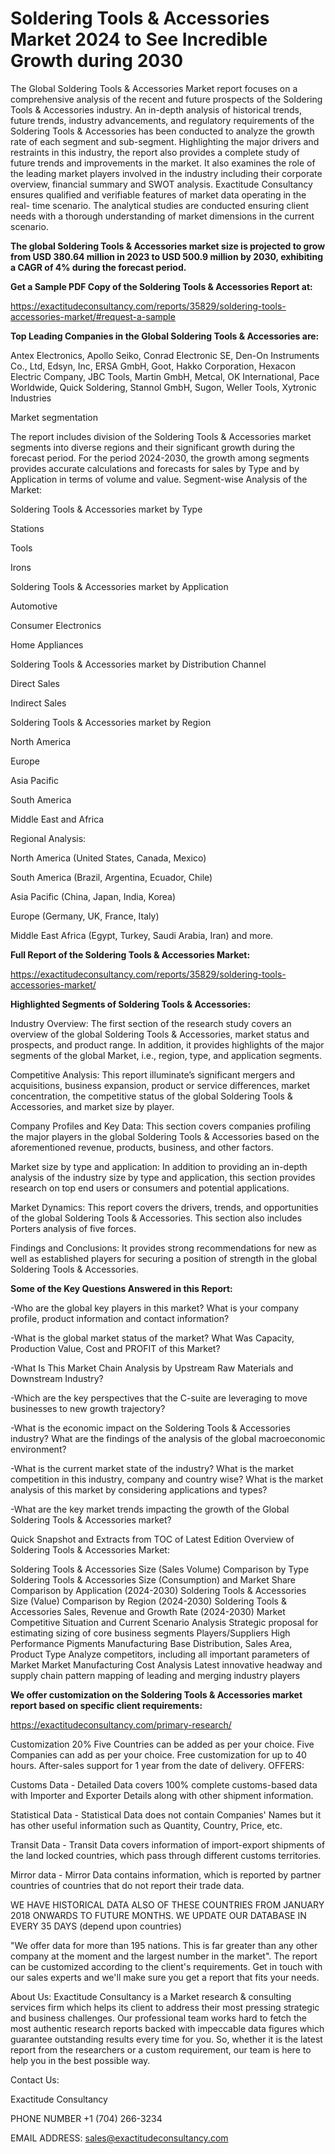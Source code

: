 # Soldering Tools & Accessories Market 2024 to See Incredible Growth during 2030

The Global Soldering Tools & Accessories Market report focuses on a comprehensive analysis of the recent and future prospects of the Soldering Tools & Accessories industry. An in-depth analysis of historical trends, future trends, industry advancements, and regulatory requirements of the Soldering Tools & Accessories has been conducted to analyze the growth rate of each segment and sub-segment. Highlighting the major drivers and restraints in this industry, the report also provides a complete study of future trends and improvements in the market. It also examines the role of the leading market players involved in the industry including their corporate overview, financial summary and SWOT analysis. Exactitude Consultancy ensures qualified and verifiable features of market data operating in the real- time scenario. The analytical studies are conducted ensuring client needs with a thorough understanding of market dimensions in the current scenario.

**The global Soldering Tools & Accessories market size is projected to grow from USD 380.64 million in 2023 to USD 500.9 million by 2030, exhibiting a CAGR of 4% during the forecast period.**

**Get a Sample PDF Copy of the Soldering Tools & Accessories Report at:**

https://exactitudeconsultancy.com/reports/35829/soldering-tools-accessories-market/#request-a-sample

**Top Leading Companies in the Global Soldering Tools & Accessories are:**

Antex Electronics, Apollo Seiko, Conrad Electronic SE, Den-On Instruments Co., Ltd, Edsyn, Inc, ERSA GmbH, Goot, Hakko Corporation, Hexacon Electric Company, JBC Tools, Martin GmbH, Metcal, OK International, Pace Worldwide, Quick Soldering, Stannol GmbH, Sugon, Weller Tools, Xytronic Industries

Market segmentation

The report includes division of the Soldering Tools & Accessories market segments into diverse regions and their significant growth during the forecast period. For the period 2024-2030, the growth among segments provides accurate calculations and forecasts for sales by Type and by Application in terms of volume and value. Segment-wise Analysis of the Market:

Soldering Tools & Accessories market by Type

Stations

Tools

Irons

Soldering Tools & Accessories market by Application

Automotive

Consumer Electronics

Home Appliances

Soldering Tools & Accessories market by Distribution Channel

Direct Sales

Indirect Sales

Soldering Tools & Accessories market by Region

North America

Europe

Asia Pacific

South America

Middle East and Africa

Regional Analysis:

North America (United States, Canada, Mexico)

South America (Brazil, Argentina, Ecuador, Chile)

Asia Pacific (China, Japan, India, Korea)

Europe (Germany, UK, France, Italy)

Middle East Africa (Egypt, Turkey, Saudi Arabia, Iran) and more.

**Full Report of the Soldering Tools & Accessories Market:**

https://exactitudeconsultancy.com/reports/35829/soldering-tools-accessories-market/

**Highlighted Segments of Soldering Tools & Accessories:**

Industry Overview: The first section of the research study covers an overview of the global Soldering Tools & Accessories, market status and prospects, and product range. In addition, it provides highlights of the major segments of the global Market, i.e., region, type, and application segments.

Competitive Analysis: This report illuminate’s significant mergers and acquisitions, business expansion, product or service differences, market concentration, the competitive status of the global Soldering Tools & Accessories, and market size by player.

Company Profiles and Key Data: This section covers companies profiling the major players in the global Soldering Tools & Accessories based on the aforementioned revenue, products, business, and other factors.

Market size by type and application: In addition to providing an in-depth analysis of the industry size by type and application, this section provides research on top end users or consumers and potential applications.

Market Dynamics: This report covers the drivers, trends, and opportunities of the global Soldering Tools & Accessories. This section also includes Porters analysis of five forces.

Findings and Conclusions: It provides strong recommendations for new as well as established players for securing a position of strength in the global Soldering Tools & Accessories.

**Some of the Key Questions Answered in this Report:**

-Who are the global key players in this market? What is your company profile, product information and contact information?

-What is the global market status of the market? What Was Capacity, Production Value, Cost and PROFIT of this Market?

-What Is This Market Chain Analysis by Upstream Raw Materials and Downstream Industry?

-Which are the key perspectives that the C-suite are leveraging to move businesses to new growth trajectory?

-What is the economic impact on the Soldering Tools & Accessories industry? What are the findings of the analysis of the global macroeconomic environment?

-What is the current market state of the industry? What is the market competition in this industry, company and country wise? What is the market analysis of this market by considering applications and types?

-What are the key market trends impacting the growth of the Global Soldering Tools & Accessories market?

Quick Snapshot and Extracts from TOC of Latest Edition Overview of Soldering Tools & Accessories Market:

Soldering Tools & Accessories Size (Sales Volume) Comparison by Type
Soldering Tools & Accessories Size (Consumption) and Market Share Comparison by Application (2024-2030)
Soldering Tools & Accessories Size (Value) Comparison by Region (2024-2030)
Soldering Tools & Accessories Sales, Revenue and Growth Rate (2024-2030)
Market Competitive Situation and Current Scenario Analysis
Strategic proposal for estimating sizing of core business segments
Players/Suppliers High Performance Pigments Manufacturing Base Distribution, Sales Area, Product Type
Analyze competitors, including all important parameters of Market
Market Manufacturing Cost Analysis
Latest innovative headway and supply chain pattern mapping of leading and merging industry players


**We offer customization on the Soldering Tools & Accessories market report based on specific client requirements:**

https://exactitudeconsultancy.com/primary-research/

Customization 20%
Five Countries can be added as per your choice.
Five Companies can add as per your choice.
Free customization for up to 40 hours.
After-sales support for 1 year from the date of delivery.
OFFERS:

Customs Data - Detailed Data covers 100% complete customs-based data with Importer and Exporter Details along with other shipment information.

Statistical Data - Statistical Data does not contain Companies' Names but it has other useful information such as Quantity, Country, Price, etc.

Transit Data - Transit Data covers information of import-export shipments of the land locked countries, which pass through different customs territories.

Mirror data - Mirror Data contains information, which is reported by partner countries of countries that do not report their trade data.

WE HAVE HISTORICAL DATA ALSO OF THESE COUNTRIES FROM JANUARY 2018 ONWARDS TO FUTURE MONTHS. WE UPDATE OUR DATABASE IN EVERY 35 DAYS (depend upon countries)

"We offer data for more than 195 nations. This is far greater than any other company at the moment and the largest number in the market". The report can be customized according to
the client's requirements. Get in touch with our sales experts and we'll make sure you get a report that fits your needs.

About Us:
Exactitude Consultancy is a Market research & consulting services firm which helps its client to address their most pressing strategic and business challenges. Our professional team works hard to fetch the most authentic research reports backed with impeccable data figures which guarantee outstanding results every time for you. So, whether it is the latest report from the researchers or a custom requirement, our team is here to help you in the best possible way.

Contact Us:

Exactitude Consultancy

PHONE NUMBER +1 (704) 266-3234

EMAIL ADDRESS: sales@exactitudeconsultancy.com
